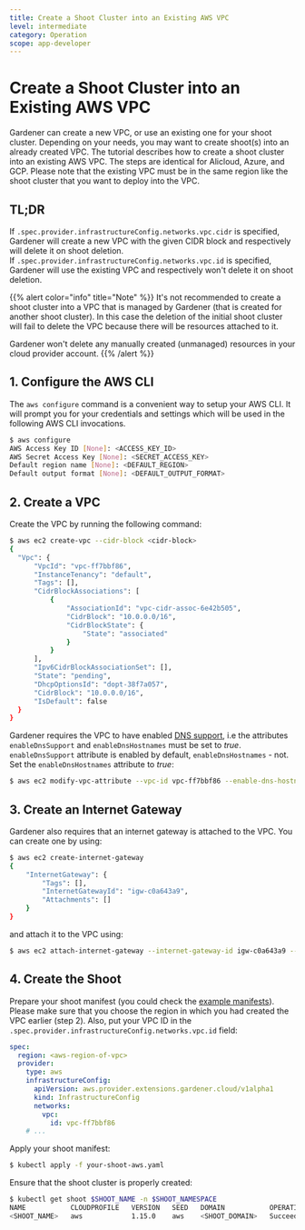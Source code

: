 ```yaml
---
title: Create a Shoot Cluster into an Existing AWS VPC
level: intermediate
category: Operation
scope: app-developer
---
```


# Create a Shoot Cluster into an Existing AWS VPC

Gardener can create a new VPC, or use an existing one for your shoot cluster. Depending on your needs, you may want to create shoot(s) into an already created VPC. 
The tutorial describes how to create a shoot cluster into an existing AWS VPC. The steps are identical for Alicloud, Azure, and GCP. Please note that the existing VPC must be in the same region like the shoot cluster that you want to deploy into the VPC.

## TL;DR

If `.spec.provider.infrastructureConfig.networks.vpc.cidr` is specified, Gardener will create a new VPC with the given CIDR block and respectively will delete it on shoot deletion.  
If `.spec.provider.infrastructureConfig.networks.vpc.id` is specified, Gardener will use the existing VPC and respectively won't delete it on shoot deletion.

{{% alert color="info"  title="Note" %}}
It's not recommended to create a shoot cluster into a VPC that is managed by Gardener (that is created for another shoot cluster). In this case the deletion of the initial shoot cluster will fail to delete the VPC because there will be resources attached to it.

Gardener won't delete any manually created (unmanaged) resources in your cloud provider account.
{{% /alert %}}

## 1. Configure the AWS CLI

The `aws configure` command is a convenient way to setup your AWS CLI. It will prompt you for your credentials and settings which will be used in the following AWS CLI invocations.

```bash
$ aws configure
AWS Access Key ID [None]: <ACCESS_KEY_ID>
AWS Secret Access Key [None]: <SECRET_ACCESS_KEY>
Default region name [None]: <DEFAULT_REGION>
Default output format [None]: <DEFAULT_OUTPUT_FORMAT>
```

## 2. Create a VPC

Create the VPC by running the following command:

```bash
$ aws ec2 create-vpc --cidr-block <cidr-block>
{
  "Vpc": {
      "VpcId": "vpc-ff7bbf86",
      "InstanceTenancy": "default",
      "Tags": [],
      "CidrBlockAssociations": [
          {
              "AssociationId": "vpc-cidr-assoc-6e42b505",
              "CidrBlock": "10.0.0.0/16",
              "CidrBlockState": {
                  "State": "associated"
              }
          }
      ],
      "Ipv6CidrBlockAssociationSet": [],
      "State": "pending",
      "DhcpOptionsId": "dopt-38f7a057",
      "CidrBlock": "10.0.0.0/16",
      "IsDefault": false
  }
}
```

Gardener requires the VPC to have enabled [DNS support](https://docs.aws.amazon.com/vpc/latest/userguide/vpc-dns.html), i.e the attributes `enableDnsSupport` and `enableDnsHostnames` must be set to *true*. `enableDnsSupport` attribute is enabled by default, `enableDnsHostnames` - not. Set the `enableDnsHostnames` attribute to *true*:

```bash
$ aws ec2 modify-vpc-attribute --vpc-id vpc-ff7bbf86 --enable-dns-hostnames
```

## 3. Create an Internet Gateway

Gardener also requires that an internet gateway is attached to the VPC. You can create one by using:

```bash
$ aws ec2 create-internet-gateway
{
    "InternetGateway": {
        "Tags": [],
        "InternetGatewayId": "igw-c0a643a9",
        "Attachments": []
    }
}
```

and attach it to the VPC using:

```bash
$ aws ec2 attach-internet-gateway --internet-gateway-id igw-c0a643a9 --vpc-id vpc-ff7bbf86
```

## 4. Create the Shoot

Prepare your shoot manifest (you could check the [example manifests](https://github.com/gardener/gardener/tree/master/example)). Please make sure that you choose the
region in which you had created the VPC earlier (step 2). Also, put your VPC ID in the `.spec.provider.infrastructureConfig.networks.vpc.id` field:

```yaml
spec:
  region: <aws-region-of-vpc>
  provider:
    type: aws
    infrastructureConfig:
      apiVersion: aws.provider.extensions.gardener.cloud/v1alpha1
      kind: InfrastructureConfig
      networks:
        vpc:
          id: vpc-ff7bbf86
    # ...
```

Apply your shoot manifest:

```bash
$ kubectl apply -f your-shoot-aws.yaml
```

Ensure that the shoot cluster is properly created:

```bash
$ kubectl get shoot $SHOOT_NAME -n $SHOOT_NAMESPACE
NAME           CLOUDPROFILE   VERSION   SEED   DOMAIN           OPERATION   PROGRESS   APISERVER   CONTROL   NODES   SYSTEM   AGE
<SHOOT_NAME>   aws            1.15.0    aws    <SHOOT_DOMAIN>   Succeeded   100        True        True      True    True     20m
```
